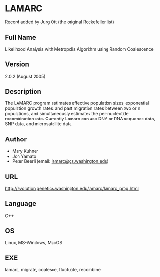 # LAMARC
Record added by Jurg Ott (the original Rockefeller list)

## Full Name
Likelihood Analysis with Metropolis Algorithm using Random Coalescence

## Version
2.0.2 (August 2005)

## Description
The LAMARC program estimates effective population sizes, exponential population growth rates, and past migration rates between two or n populations, and simultaneously estimates the per-nucleotide recombination rate. Currently Lamarc can use DNA or RNA sequence data, SNP data, and microsatellite data.

## Author
* Mary Kuhner
* Jon Yamato
* Peter Beerli (email: lamarc@gs.washington.edu)

## URL
http://evolution.genetics.washington.edu/lamarc/lamarc_prog.html

## Language
C++

## OS
Linux, MS-Windows, MacOS

## EXE
lamarc, migrate, coalesce, fluctuate, recombine